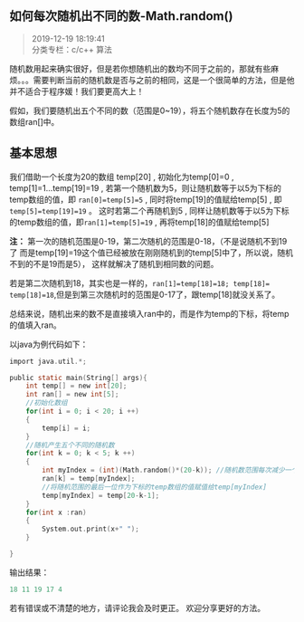## 如何每次随机出不同的数-Math.random()
> 2019-12-19 18:19:41 
<br>分类专栏：c/c++ 算法 


随机数用起来确实很好，但是若你想随机出的数均不同于之前的，那就有些麻烦。。。需要判断当前的随机数是否与之前的相同，这是一个很简单的方法，但是他并不适合于程序媛！我们要更高大上！

假如，我们要随机出五个不同的数（范围是0~19），将五个随机数存在长度为5的数组ran[]中。
## 基本思想
我们借助一个长度为20的数组 temp[20] , 初始化为temp[0]=0 , temp[1]=1...temp[19]=19 , 若第一个随机数为5，则让随机数等于以5为下标的temp数组的值，即 `ran[0]=temp[5]=5` , 同时将temp[19]的值赋给temp[5] , 即`temp[5]=temp[19]=19` 。 这时若第二个再随机到5 , 同样让随机数等于以5为下标的temp数组的值，即`ran[1]=temp[5]=19` , 再将temp[18]的值赋给temp[5] 

**注：** 第一次的随机范围是0-19，第二次随机的范围是0-18，（不是说随机不到19了 而是temp[19]=19这个值已经被放在刚刚随机到的temp[5]中了，所以说，随机不到的不是19而是5）， 这样就解决了随机到相同数的问题。

若是第二次随机到18，其实也是一样的，`ran[1]=temp[18]=18; temp[18]= temp[18]=18`,但是到第三次随机时的范围是0-17了，跟temp[18]就没关系了。

总结来说，随机出来的数不是直接填入ran中的，而是作为temp的下标，将temp的值填入ran。

以java为例代码如下：

```c
import java.util.*;

public static main(String[] args){
	int temp[] = new int[20];
	int ran[] = new int[5];
	//初始化数组
	for(int i = 0; i < 20; i ++)
	{
		temp[i] = i;
	}
	//随机产生五个不同的随机数
	for(int k = 0; k < 5; k ++)
	{
		int myIndex = (int)(Math.random()*(20-k)); //随机数范围每次减少一个
		ran[k] = temp[myIndex];
		//将随机范围的最后一位作为下标的temp数组的值赋值给temp[myIndex]
		temp[myIndex] = temp[20-k-1];  
	}
	for(int x :ran)
	{
		System.out.print(x+" ");
	}

}
```
输出结果：

```c
18 11 19 17 4
```
若有错误或不清楚的地方，请评论我会及时更正。
欢迎分享更好的方法。
